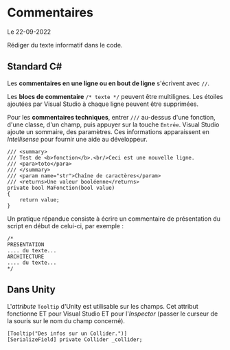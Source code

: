 # Commentaires

Le 22-09-2022

Rédiger du texte informatif dans le code.

## Standard C#

Les **commentaires en une ligne ou en bout de ligne** s'écrivent avec `//`.

Les **blocs de commentaire** `/* texte */` peuvent être multilignes. Les étoiles ajoutées par Visual Studio à chaque ligne peuvent être supprimées.

Pour les **commentaires techniques**, entrer `///` au-dessus d'une fonction, d'une classe, d'un champ, puis appuyer sur la touche `Entrée`. Visual Studio ajoute un sommaire, des paramètres. Ces informations apparaissent en *Intellisense* pour fournir une aide au développeur. 
```
/// <summary>
/// Test de <b>fonction</b>.<br/>Ceci est une nouvelle ligne.
/// <para>toto</para>
/// </summary>
/// <param name="str">Chaîne de caractères</param>
/// <returns>Une valeur booléenne</returns>
private bool MaFonction(bool value)
{
	return value;
}
```

Un pratique répandue consiste à écrire un commentaire de présentation du script en début de celui-ci, par exemple : 
```
/*
PRESENTATION
.... du texte...
ARCHITECTURE
.... du texte...
*/
```

## Dans Unity

L'*attribute* `Tooltip` d'Unity est utilisable sur les champs. Cet attribut fonctionne ET pour Visual Studio ET pour l'*Inspector* (passer le curseur de la souris sur le nom du champ concerné).
```
[Tooltip("Des infos sur un Collider.")]
[SerializeField] private Collider _collider;
```
